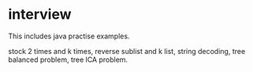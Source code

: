 # interview
This includes java practise examples.

stock 2 times and k times, reverse sublist and k list, string  decoding, tree balanced problem, tree lCA problem. 

